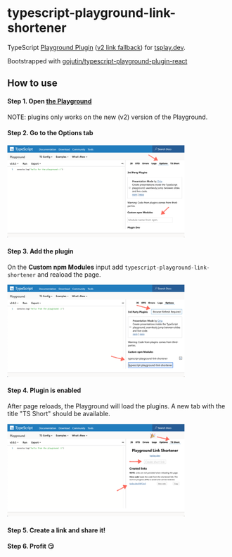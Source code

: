 # typescript-playground-link-shortener

TypeScript
[Playground Plugin](https://www.typescriptlang.org/dev/playground-plugins/)
([v2 link fallback](https://www.typescriptlang.org/v2/dev/playground-plugins/))
for [tsplay.dev](https://tsplay.dev).

Bootstrapped with [gojutin/typescript-playground-plugin-react](https://github.com/gojutin/typescript-playground-plugin-react)

## How to use

#### Step 1. Open [the Playground](https://www.typescriptlang.org/play)

NOTE: plugins only works on the new (v2) version of the Playground.

#### Step 2. Go to the Options tab

<img src="./assets/plugins-01.png" style="max-width: 80%;"/>

#### Step 3. Add the plugin

On the **Custom npm Modules** input add `typescript-playground-link-shortener`
and reaload the page.

<img src="./assets/plugins-02.png" style="max-width: 80%;"/>

#### Step 4. Plugin is enabled

After page reloads, the Playground will load the plugins. A new tab with the
title "TS Short" should be available.

<img src="./assets/plugins-03.png" style="max-width: 80%;"/>

#### Step 5. Create a link and share it!

#### Step 6. Profit :smirk:

